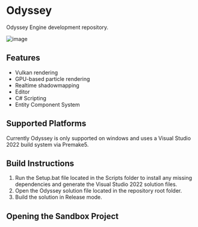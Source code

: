 # Odyssey
Odyssey Engine development repository.

![image](https://github.com/user-attachments/assets/315fa27c-7ce5-4c34-a17b-95aec2fa1792)

## Features
* Vulkan rendering
* GPU-based particle rendering
* Realtime shadowmapping
* Editor
* C# Scripting
* Entity Component System

## Supported Platforms
Currently Odyssey is only supported on windows and uses a Visual Studio 2022 build system via Premake5.

## Build Instructions
1. Run the Setup.bat file located in the Scripts folder to install any missing dependencies and generate the Visual Studio 2022 solution files.
2. Open the Odyssey solution file located in the repository root folder.
3. Build the solution in Release mode.

## Opening the Sandbox Project
